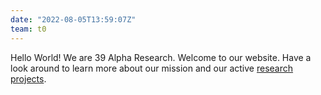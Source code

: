 ```yaml
---
date: "2022-08-05T13:59:07Z"
team: t0
---
```

Hello World! We are 39 Alpha Research. Welcome to our website. Have a look around to learn more
about our mission and our active [research projects](/science-mission). 
